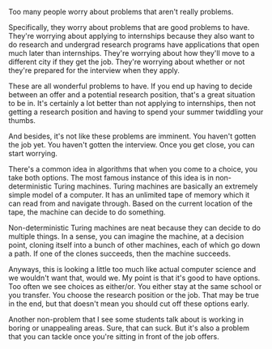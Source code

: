 Too many people worry about problems that aren't really problems.

Specifically, they worry about problems that are good problems to
have. They're worrying about applying to internships because they also
want to do research and undergrad research programs have applications
that open much later than internships. They're worrying about how
they'll move to a different city if they get the job. They're worrying
about whether or not they're prepared for the interview when they
apply.

These are all wonderful problems to have. If you end up having to
decide between an offer and a potential research position, that's a
great situation to be in. It's certainly a lot better than not
applying to internships, then not getting a research position and
having to spend your summer twiddling your thumbs.

And besides, it's not like these problems are imminent. You haven't
gotten the job yet. You haven't gotten the interview. Once you get
close, you can start worrying.

There's a common idea in algorithms that when you come to a choice,
you take both options. The most famous instance of this idea is in
non-deterministic Turing machines. Turing machines are basically an
extremely simple model of a computer. It has an unlimited tape of
memory which it can read from and navigate through. Based on the
current location of the tape, the machine can decide to do something.

Non-deterministic Turing machines are neat because they can decide to
do multiple things. In a sense, you can imagine the machine, at a
decision point, cloning itself into a bunch of other machines, each of
which go down a path. If one of the clones succeeds, then the machine
succeeds.

Anyways, this is looking a little too much like actual computer
science and we wouldn't want that, would we. My point is that it's
good to have options. Too often we see choices as either/or. You
either stay at the same school or you transfer. You choose the
research position or the job. That may be true in the end, but that
doesn't mean you should cut off these options early.

Another non-problem that I see some students talk about is working in
boring or unappealing areas. Sure, that can suck. But it's also a
problem that you can tackle once you're sitting in front of the job
offers.
